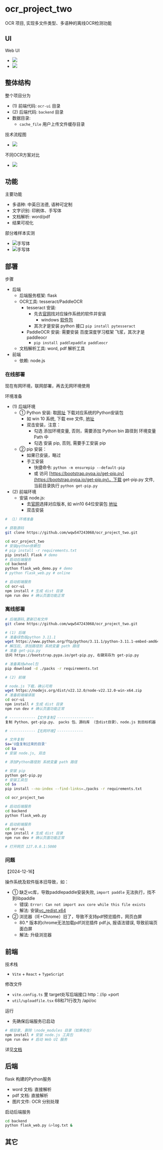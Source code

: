 # ocr_project_two

OCR 项目, 实现多文件类型、多语种的离线OCR检测功能

## UI

Web UI
- ![](test/home.jpg)
- ![](test/ocr.jpg)

## 整体结构

整个项目分为
- (1) 前端代码: `ocr-ui` 目录
- (2) 后端代码: `backend` 目录
- 数据目录:
  - `cache_file` 用户上传文件缓存目录

技术流程图
- ![](test/tech.png)

不同OCR方案对比
- ![](test/comparesion.png)


## 功能

主要功能
- 多语种: 中英日法德, 语种可定制
- 文字识别: 印刷体、手写体
- 文档解析: word/pdf
- 结果可视化

部分难样本实测
- ![手写体](test/hand1.png)
- ![手写体](hand2.png)

## 部署

步骤
- 后端
  - 后端服务框架: flask
  - OCR工具: tesseract/PaddleOCR
    - tesseract 安装: 
      - 先去[官网](https://github.com/UB-Mannheim/tesseract/wiki)找对应操作系统的软件并安装
        - windows [软件包](https://digi.bib.uni-mannheim.de/tesseract/tesseract-ocr-w64-setup-v5.3.0.20221214.exe)
      - 其次才是安装 python 接口 `pip install pytesseract`
    - PaddleOCR 安装: 需要安装 百度深度学习框架 飞浆，其次才是 paddleocr
      - `pip install paddlepaddle paddleocr`
  - 文档解析工具: word, pdf 解析工具
- 前端
  - 依赖: node.js


### 在线部署

现在有网环境，联网部署，再去无网环境使用

环境准备
- (1) 后端环境
  - ① Python 安装: 取[网址](https://www.python.org/ftp/python/3.11.1/) 下载对应系统的Python安装包
    - 如 win 10 系统, 下载 exe 文件, [地址](https://www.python.org/ftp/python/3.11.1/python-3.11.1.exe)
    - 双击安装，注意：
      - 勾选 添加环境变量, 否则，需要添加 Python bin 路径到 环境变量 Path 中
      - 勾选 安装 pip, 否则, 需要手工安装 pip
  - ② pip 安装：
    - 如果已安装，略过
    - 手工安装
      - 快捷命令: `python -m ensurepip --default-pip`
      - 或 访问 [https://bootstrap.pypa.io/get-pip.py](https://bootstrap.pypa.io/get-pip.py)，下载 get-pip.py 文件, 当前目录执行 `python get-pip.py`
- (2) 前端环境
  - 安装 node.js:
    - 去[官网](https://nodejs.org/en/download/)选择对应版本, 如 win10 64位安装包 [地址](https://nodejs.org/dist/v22.12.0/node-v22.12.0-x64.msi)
    - 双击安装



```sh
# （1）环境准备

# 获取源码
git clone https://github.com/wqw547243068/ocr_project_two.git

cd ocr_project_two
# 安装python依赖包
# pip install -r requirements.txt
pip install Flask # demo
# 启动后端服务
cd backend
python flask_web_demo.py # demo
# python flask_web.py # online

# 启动前端服务
cd ocr-ui
npm install # 生成 dist 目录
npm run dev # 确认页面功能正常

```



### 离线部署


```sh
# 后端源码,更新已有文件
git clone https://github.com/wqw547243068/ocr_project_two.git

# (1) 后端
# 准备绿色版python 3.11.1
wget https://www.python.org/ftp/python/3.11.1/python-3.11.1-embed-amd64.zip
# 解压后, 添加路径到 系统变量 path 路径
# 准备 get-pip.py
访问 https://bootstrap.pypa.io/get-pip.py, 右键另存为 get-pip.py

# 准备离线wheel包
pip download -d ./packs -r requirements.txt

# (2) 前端 

# node.js 下载，确认可用
wget https://nodejs.org/dist/v22.12.0/node-v22.12.0-win-x64.zip
# 准备前端编译版
cd ocr-ui
npm install # 生成 dist 目录
npm run dev # 确认页面功能正常

# ------------【文件复制】-----------------
复制 Python、get-pip.py、 packs 包、源码库 （含dist目录）、node.js 到目标机器（无网）

# ------------【无网环境】------------

# 文件复制
$a='U盘复制过来的目录'
cd $a
# 安装 node.js, 双击

# 添加Python路径到 系统变量 path 路径

# 安装 pip
python get-pip.py
# 安装工具包
cd $a
pip install --no-index --find-links=./packs -r requirements.txt

cd ocr_project_two

# 启动后端服务
cd backend
python flask_web.py

# 启动前端服务
cd ocr-ui
npm install # 生成 dist 目录
npm run dev # 确认页面功能正常

# 打开网页 127.0.0.1:5000

```

### 问题

【2024-12-16】

操作系统及软件版本旧导致，如： 
- ① 缺乏vc库，导致paddlepaddle安装失败, `import paddle` 无法执行，找不到libpaddle 
  - 错误: `Error: Can not import avx core while this file exists`
  - 解法: 安装[vc_redist.x64](https://blog.csdn.net/fuck_hang/article/details/114578986) 
- ② 浏览器（IE+Chrome）旧了，导致不支持pdf预览插件，网页白屏
  - 80.* 版本的chrome无法加载pdf浏览插件 pdf.js, 报语法错误, 导致前端页面白屏
  - 解法: 升级浏览器

## 前端


技术栈
- `Vite` + `React` + `TypeScript`

修改文件
- `vite.config.ts` 里 target处写后端接口 http：//ip +port
- `util/uploadfile.tsx` 68和71行改为 /api/oc

运行
- 先确保后端服务已启动

```sh
# 根目录, 删除 \node_modules 目录（如果存在）
npm install # 安装 node.js 工具包
npm run dev # 启动 Web UI 服务
```

详见[文档](ocr-ui/README.md)

## 后端

flask 构建的Python服务
- word 文档: 直接解析
- pdf 文档: 直接解析
- 图片文件: OCR 分别处理

启动后端服务

```sh
cd backend
python flask_web.py &>log.txt &
```



## 其它

